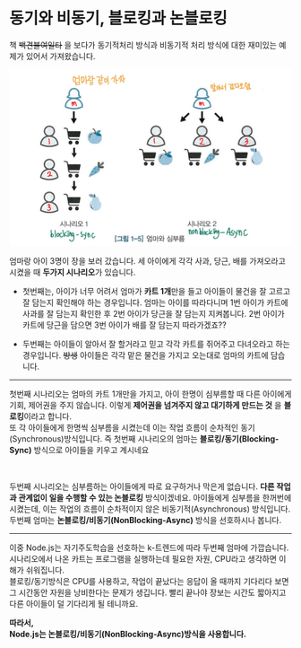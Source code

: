 # 동기와 비동기, 블로킹과 논블로킹

책 ~~백견불여일타~~ 을 보다가 동기적처리 방식과 비동기적 처리 방식에 대한 재미있는 예제가 있어서 가져왔습니다.



<img src="img/momSaid.jpg">

엄마랑 아이 3명이 장을 보러 갔습니다. 세 아이에게 각각 사과, 당근, 배를 가져오라고 시켰을 때 **두가지 시나리오**가 있습니다.

- 첫번째는, 아이가 너무 어려서 엄마가 **카트 1개**만을 들고 아이들이 물건을 잘 고르고 잘 담는지 확인해야 하는 경우입니다. 엄마는 아이를 따라다니며 1번 아이가 카트에 사과를 잘 담는지 확인한 후 2번 아이가 당근을 잘 담는지 지켜봅니다. 2번 아이가 카트에 당근을 담으면 3번 아이가 배를 잘 담는지 따라가겠죠??

- 두번째는 아이들이 알아서 잘 할거라고 믿고 각각 카트를 쥐어주고 다녀오라고 하는 경우입니다. ~~방생~~ 
아이들은 각각 맡은 물건을 가지고 오는대로 엄마의 카트에 담습니다.

---


첫번째 시나리오는 엄마의 카트 1개만을 가지고, 아이 한명이 심부름할 때 다른 아이에게 기회, 제어권을 주지 않습니다. 
이렇게 __제어권을 넘겨주지 않고 대기하게 만드는 것__ 을 **블로킹**이라고 합니다.  
또 각 아이들에게 한명씩 심부름을 시켰는데 이는 작업 흐름이 순차적인 동기(Synchronous)방식입니다. 
즉 첫번째 시나리오의 엄마는 **블로킹/동기(Blocking-Sync)** 방식으로 아이들을 키우고 계시네요

<br>

두번째 시나리오는 심부름하는 아이들에게 따로 요구하거나 막은게 없습니다. __다른 작업과 관계없이 일을 수행할 수 있는 논블로킹__ 방식이겠네요.
아이들에게 심부름을 한꺼번에 시켰는데, 이는 작업의 흐름이 순차적이지 않은 비동기적(Asynchronous) 방식입니다.  
두번째 엄마는 **논블로킹/비동기(NonBlocking-Async)** 방식을 선호하시나 봅니다.


---
이중 Node.js는 자기주도학습을 선호하는 k-트렌드에 따라 두번째 엄마에 가깝습니다.  
시나리오에서 나온 카트는 프로그램을 실행하는데 필요한 자원, CPU라고 생각하면 이해가 쉬워집니다.  
블로킹/동기방식은 CPU를 사용하고, 작업이 끝났다는 응답이 올 때까지 기다리다 보면 그 시간동안 자원을 낭비한다는 문제가 생깁니다. 빨리 끝나야 장보는 시간도 짧아지고 다른 아이들이 덜 기다리게 될 테니까요.

**따라서,  
Node.js는 논블로킹/비동기(NonBlocking-Async)방식을 사용합니다.**
